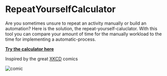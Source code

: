 # RepeatYourselfCalculator
Are you sometimes unsure to repeat an activity manually or build an automation? Here is the solution, the repeat-yourself-caluclator. With this tool you can compare your amount of time for the manually workload to the time for implementing a automatic-process.

**[Try the calculator here](https://milchreis.github.io/RepeatYourselfCalculator/index.html)**

Inspired by the great [XKCD](https://xkcd.com/1205/) comics

![comic](https://imgs.xkcd.com/comics/is_it_worth_the_time.png)

